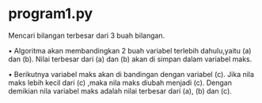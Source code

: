 # program1.py
Mencari bilangan terbesar dari 3 buah bilangan.


•	Algoritma akan membandingkan 2 buah variabel terlebih dahulu,yaitu (a) dan (b). Nilai terbesar dari (a) dan (b) akan di simpan dalam variabel maks.

•	Berikutnya variabel maks akan di bandingan dengan variabel (c). Jika nila maks lebih kecil dari (c) ,maka nila maks diubah menjadi (c). Dengan demikian nila variabel maks adalah nilai terbesar dari (a), (b) dan (c).
